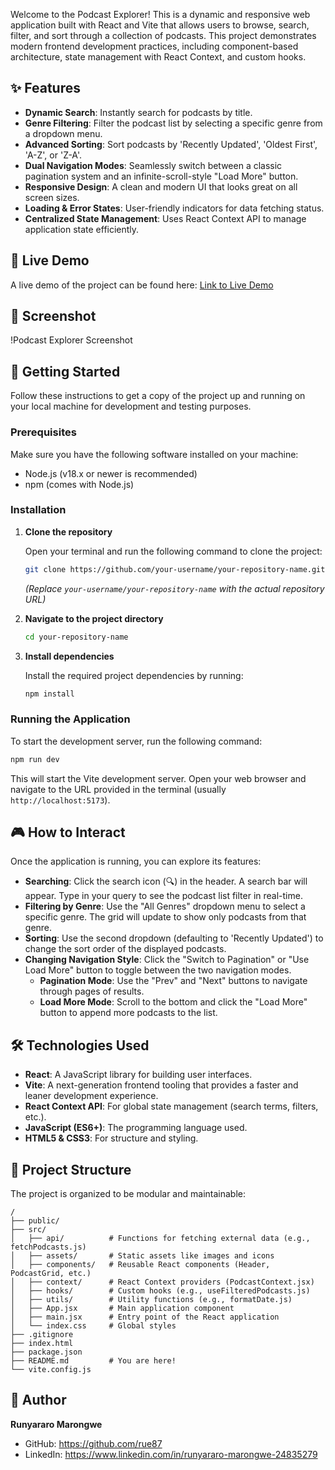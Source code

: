Welcome to the Podcast Explorer! This is a dynamic and responsive web application built with React and Vite that allows users to browse, search, filter, and sort through a collection of podcasts. This project demonstrates modern frontend development practices, including component-based architecture, state management with React Context, and custom hooks.

## ✨ Features

*   **Dynamic Search**: Instantly search for podcasts by title.
*   **Genre Filtering**: Filter the podcast list by selecting a specific genre from a dropdown menu.
*   **Advanced Sorting**: Sort podcasts by 'Recently Updated', 'Oldest First', 'A-Z', or 'Z-A'.
*   **Dual Navigation Modes**: Seamlessly switch between a classic pagination system and an infinite-scroll-style "Load More" button.
*   **Responsive Design**: A clean and modern UI that looks great on all screen sizes.
*   **Loading & Error States**: User-friendly indicators for data fetching status.
*   **Centralized State Management**: Uses React Context API to manage application state efficiently.

## 🚀 Live Demo

A live demo of the project can be found here: [Link to Live Demo](https://your-deployment-link.com) <!-- Replace with your deployment link -->

## 📸 Screenshot

!Podcast Explorer Screenshot 
<!-- It's a good practice to add a screenshot of your application. Create a screenshot, name it `screenshot.png`, and place it in your project's `public` folder. -->

## 🏁 Getting Started

Follow these instructions to get a copy of the project up and running on your local machine for development and testing purposes.

### Prerequisites

Make sure you have the following software installed on your machine:

*   Node.js (v18.x or newer is recommended)
*   npm (comes with Node.js)

### Installation

1.  **Clone the repository**

    Open your terminal and run the following command to clone the project:
    ```bash
    git clone https://github.com/your-username/your-repository-name.git
    ```
    *(Replace `your-username/your-repository-name` with the actual repository URL)*

2.  **Navigate to the project directory**
    ```bash
    cd your-repository-name
    ```

3.  **Install dependencies**

    Install the required project dependencies by running:
    ```bash
    npm install
    ```

### Running the Application

To start the development server, run the following command:

```bash
npm run dev
```

This will start the Vite development server. Open your web browser and navigate to the URL provided in the terminal (usually `http://localhost:5173`).

## 🎮 How to Interact

Once the application is running, you can explore its features:

*   **Searching**: Click the search icon (🔍) in the header. A search bar will appear. Type in your query to see the podcast list filter in real-time.
*   **Filtering by Genre**: Use the "All Genres" dropdown menu to select a specific genre. The grid will update to show only podcasts from that genre.
*   **Sorting**: Use the second dropdown (defaulting to 'Recently Updated') to change the sort order of the displayed podcasts.
*   **Changing Navigation Style**: Click the "Switch to Pagination" or "Use Load More" button to toggle between the two navigation modes.
    *   **Pagination Mode**: Use the "Prev" and "Next" buttons to navigate through pages of results.
    *   **Load More Mode**: Scroll to the bottom and click the "Load More" button to append more podcasts to the list.

## 🛠️ Technologies Used

*   **React**: A JavaScript library for building user interfaces.
*   **Vite**: A next-generation frontend tooling that provides a faster and leaner development experience.
*   **React Context API**: For global state management (search terms, filters, etc.).
*   **JavaScript (ES6+)**: The programming language used.
*   **HTML5 & CSS3**: For structure and styling.

## 📂 Project Structure

The project is organized to be modular and maintainable:

```
/
├── public/
├── src/
│   ├── api/          # Functions for fetching external data (e.g., fetchPodcasts.js)
│   ├── assets/       # Static assets like images and icons
│   ├── components/   # Reusable React components (Header, PodcastGrid, etc.)
│   ├── context/      # React Context providers (PodcastContext.jsx)
│   ├── hooks/        # Custom hooks (e.g., useFilteredPodcasts.js)
│   ├── utils/        # Utility functions (e.g., formatDate.js)
│   ├── App.jsx       # Main application component
│   ├── main.jsx      # Entry point of the React application
│   └── index.css     # Global styles
├── .gitignore
├── index.html
├── package.json
├── README.md         # You are here!
└── vite.config.js
```

## 👤 Author

**Runyararo Marongwe**
*   GitHub: https://github.com/rue87 <!-- Add your GitHub profile -->
*   LinkedIn: https://www.linkedin.com/in/runyararo-marongwe-24835279 <!-- Add your LinkedIn profile -->
